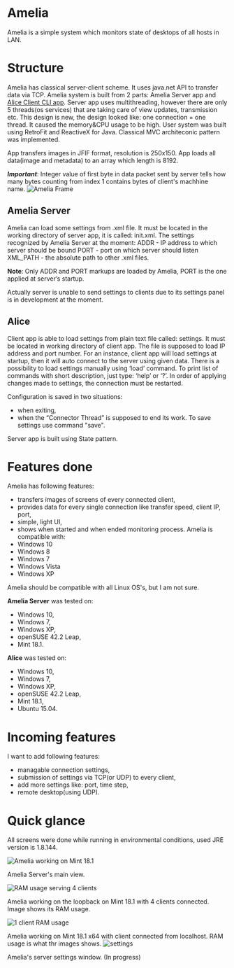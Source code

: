 # Amelia
Amelia is a simple system which monitors state of desktops of all hosts in LAN.

# Structure
Amelia has classical server-client scheme. It uses java.net API to transfer data via TCP.
Amelia system is built from 2 parts: Amelia Server app and <a href="https://github.com/Obsidiam/ameliaclient">Alice Client CLI app</a>.
Server app uses multithreading, however there are only 5 threads(os services) that are taking care of view updates, transmission etc. This design is new, the design looked like: one connection = one thread. It caused the memory&CPU usage to be high.
User system was built using RetroFit and ReactiveX for Java. Classical MVC architeconic pattern was implemented. 

App transfers images in JFIF format, resolution is 250x150. App loads all data(image and metadata) to an array which
length is 8192.

**_Important_**: Integer value of first byte in data packet sent by server tells how many bytes counting from index 1 contains 
bytes of client's machhine name.
![Amelia Frame](https://i.imgur.com/qyA12Vw.png)

## Amelia Server

Amelia can load some settings from .xml file. 
It must be located in the working directory of server app, it is called: init.xml.
The settings recognized by Amelia Server at the moment:
ADDR - IP address to which server should be bound
PORT - port on which server should listen
XML_PATH - the absolute path to other .xml files.


**Note**: Only ADDR and PORT markups are loaded by Amelia, PORT is the one applied at server’s startup.

Actually server is unable to send settings to clients due to its settings panel is in development at the moment.

## Alice

Client app is able to load settings from plain text file called: settings. It must be located in working directory of client app.
The file is supposed to load IP address and port number. 
For an instance, client app will load settings at startup, then it will auto connect to the server using given data. There is a possibility to load settings manually using ‘load’ command. To print list of commands with short description, just type: ‘help’ or ‘?’. In order of applying changes made to settings, the connection must be restarted.

Configuration is saved in two situations: 
* when exiting,
* when the “Connector Thread” is supposed to end its work.
To save settings use command "save".

Server app is built using State pattern.

# Features done
Amelia has following features:

* transfers images of screens of every connected client,
* provides data for every single connection like transfer speed, client IP, port,
* simple, light UI,
* shows when started and when ended monitoring process.
Amelia is compatible with:
* Windows 10
* Windows 8
* Windows 7
* Windows Vista
* Windows XP

Amelia should be compatible with all Linux OS's, but I am not sure.

**Amelia Server** was tested on:
* Windows 10,
* Windows 7,
* Windows XP,
* openSUSE 42.2 Leap,
* Mint 18.1.

**Alice** was tested on:
* Windows 10,
* Windows 7,
* Windows XP,
* openSUSE 42.2 Leap,
* Mint 18.1,
* Ubuntu 15.04.

# Incoming features
I want to add following features:

* managable connection settings,
* submission of settings via TCP(or UDP) to every client,
* add more settings like: port, time step,
* remote desktop(using UDP).

# Quick glance
All screens were done while running in environmental conditions, used JRE version is 1.8.144.

![Amelia working on Mint 18.1](https://i.imgur.com/t6zYIBT.png)

Amelia Server's main view.

![RAM usage serving 4 clients](https://i.imgur.com/k8GYjbs.png)

Amelia working on the loopback on Mint 18.1 with 4 clients connected. Image shows its RAM usage.

![1 client RAM usage](https://i.imgur.com/4Fjmj1E.png)

Amelia working on Mint 18.1 x64 with client connected from localhost. RAM usage is what thr images shows.
![settings](http://i.imgur.com/ZCJGvvv.png)

Amelia's server settings window. (In progress)

